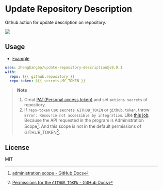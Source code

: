 # Update Repository Description

Github action for update description on repository.

![](./img/readme.png)

## Usage

- [Example](./.github/workflows/main.yml)

```yaml
uses: zhengbangbo/update-repository-description@v0.0.1
with:
  repo: ${{ github.repository }}
  repo-token: ${{ secrets.MY_TOKEN }}
```

> **Note**
> 1. Creat [PAT(Personal access token)](https://github.com/settings/tokens) and set `actions secrets` of repository.
> 2. If `repo-token` use `secrets.GITHUB_TOKEN` or `github.token`, throw `Error: Resource not accessible by integration`. Like [this job](https://github.com/zhengbangbo/update-repository-description/actions/runs/3318862036/jobs/5483297578). Because the API requested in the program is Administration Scope[^1]. And this scope is not in the default permissions of GITHUB_TOKEN[^2]. 

[^1]: [administration scope - GitHub Docs](https://docs.github.com/en/rest/overview/permissions-required-for-github-apps#administration)

[^2]: [Permissions for the `GITHUB_TOKEN` - GitHub Docs](https://docs.github.com/en/actions/security-guides/automatic-token-authentication#permissions-for-the-github_token)

## License

MIT
